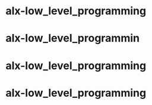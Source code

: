 
# alx-low_level_programming
# alx-low_level_programmin
# alx-low_level_programming
# alx-low_level_programming
